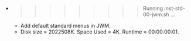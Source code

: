 * >>>>>>>>> Running inst-std-00-jwm.sh ...
  * Add default standard menus in JWM.
  * Disk size = 2022508K. Space Used = 4K. Runtime = 00:00:00:01.
